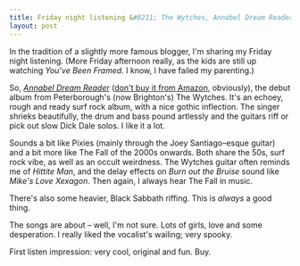 ```yaml
---
title: Friday night listening &#8211; The Wytches, Annabel Dream Reader
layout: post
---
```


In the tradition of a slightly more famous blogger, I'm sharing my Friday night listening. (More Friday afternoon really, as the kids are still up watching <cite>You've Been Framed</cite>. I know, I have failed my parenting.)

So, <cite>[Annabel Dream Reader](http://heavenlyemporium.greedbag.com/buy/annabel-dream-reader-1/)</cite> ([don't buy it from Amazon](/2014/09/amazon-service-conundrum/), obviously), the debut album from Peterborough's (now Brighton's) The Wytches. It's an echoey, rough and ready surf rock album, with a nice gothic inflection. The singer shrieks beautifully, the drum and bass pound artlessly and the guitars riff or pick out slow Dick Dale solos. I like it a lot.

Sounds a bit like Pixies (mainly through the Joey Santiago&#8211;esque guitar) and a bit more like The Fall of the 2000s onwards. Both share the 50s, surf rock vibe, as well as an occult weirdness. The Wytches guitar often reminds me of <cite>Hittite Man</cite>, and the delay effects on <cite>Burn out the Bruise</cite> sound like <cite>Mike's Love Xexagon</cite>. Then again, I always hear The Fall in music.

There's also some heavier, Black Sabbath riffing. This is _always_ a good thing.

The songs are about &#8211; well, I'm not sure. Lots of girls, love and some desperation. I really liked the vocalist's wailing; very spooky.

First listen impression: very cool, original and fun. Buy.


